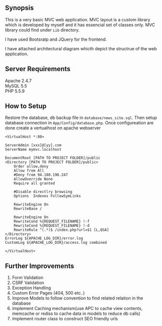 
Synopsis
---------
This is a very basic MVC web application. MVC layout is a custom library which is developed by myself and it has essencial set of classes only. MVC library could find under `Lib` directory.

I have used Bootsratp and JQuery for the frontend. 

I have attached architectural diagram whicth depict the structrue of the web application.

Server Requirements
----------
Apache 2.4.7<br/>
MySQL 5.5<br/>
PHP 5.5.9<br/>

How to Setup
------------

Restore the database, db backup file in `database/news_site.sql`. Then setup database connection in `App/Config/database.php`. Once configureation are done create a vertualhost on apache webserver


`<VirtualHost *:80>`

    ServerAdmin [xxx]@[yy].com
    ServerName mymvc.localhost
    
    DocumentRoot [PATH TO PROJECT FOLDER]/public
    <Directory [PATH TO PROJECT FOLDER]/public>
        Order allow,deny
        Allow from All
        #Deny from 94.180.196.247
        AllowOverride None
        Require all granted

        #Disable directlry browsing
        Options  Indexes FollowSymLinks

        RewriteEngine On
        RewriteBase /

        RewriteEngine On
        RewriteCond %{REQUEST_FILENAME} !-f
        RewriteCond %{REQUEST_FILENAME} !-d
        RewriteRule ^(.*)$ /index.php?url=$1 [L,QSA]
    </Directory>
    ErrorLog ${APACHE_LOG_DIR}/error.log
    CustomLog ${APACHE_LOG_DIR}/access.log combined
`</VirtualHost>`

Further Improvements
-------
1. Form Validation<br/>
2. CSRF Validation<br/>
3. Exception Handling<br/>
4. Custom Error Pages (404, 500 etc..)<br/>
5. Improve Models to follow convention to find related relation in the database<br/>
6. Implement Caching mechanism(use APC to cache view contents, memcache or rediss to cache data in models to reduce db calls)<br/>
7. Implement router class to construct SEO friendly urls<br/>
